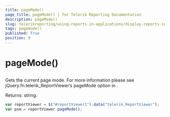 ```yaml
---
title: pageMode()
page_title: pageMode() | for Telerik Reporting Documentation
description: pageMode()
slug: telerikreporting/using-reports-in-applications/display-reports-in-applications/web-application/html5-report-viewer/api-reference/reportviewer/methods/pagemode()
tags: pagemode()
published: True
position: 9
---
```


# pageMode()



## 

Gets the current page mode. For more information please see jQuery.fn.telerik_ReportViewer’s pageMode option in [](c578f366-93da-4dd1-8972-6efbc5a1790b#Options).         

Returns: string.

    
````js
var reportViewer = $("#reportViewer1").data("telerik_ReportViewer");
var psm = reportViewer.pageMode();
````

